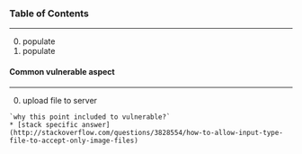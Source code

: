 ### Table of Contents
---
  0. populate
  0. populate

#### Common vulnerable aspect
---
  0. upload file to server

    `why this point included to vulnerable?`
    * [stack specific answer](http://stackoverflow.com/questions/3828554/how-to-allow-input-type-file-to-accept-only-image-files)
